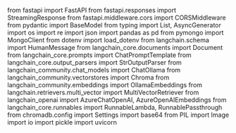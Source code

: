 from fastapi import FastAPI
from fastapi.responses import StreamingResponse
from fastapi.middleware.cors import CORSMiddleware
from pydantic import BaseModel
from typing import List, AsyncGenerator
import os
import re
import json
import pandas as pd
from pymongo import MongoClient
from dotenv import load_dotenv
from langchain.schema import HumanMessage
from langchain_core.documents import Document
from langchain_core.prompts import ChatPromptTemplate
from langchain_core.output_parsers import StrOutputParser
from langchain_community.chat_models import ChatOllama
from langchain_community.vectorstores import Chroma
from langchain_community.embeddings import OllamaEmbeddings
from langchain.retrievers.multi_vector import MultiVectorRetriever
from langchain_openai import AzureChatOpenAI, AzureOpenAIEmbeddings
from langchain_core.runnables import RunnableLambda, RunnablePassthrough
from chromadb.config import Settings
import base64
from PIL import Image
import io
import pickle
import uvicorn
